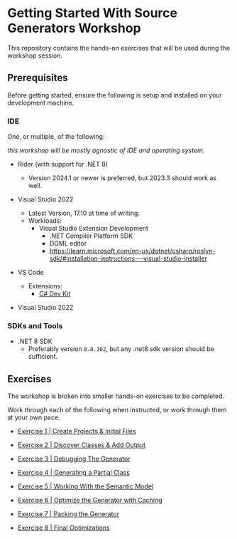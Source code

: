 # Getting Started With Source Generators Workshop

This repository contains the hands-on exercises that will be used during the workshop session.

## Prerequisites

Before getting started, ensure the following is setup and installed on your development machine.

### IDE

One, or multiple, of the following:

*this workshop will be mostly agnostic of IDE and operating system.*

- Rider (with support for .NET 8)
  - Version 2024.1 or newer is preferred, but 2023.3 should work as well.

- Visual Studio 2022
  - Latest Version, 17.10 at time of writing.
  - Workloads:
    - Visual Studio Extension Development
      - .NET Compiler Platform SDK
      - DGML editor
      - https://learn.microsoft.com/en-us/dotnet/csharp/roslyn-sdk/#installation-instructions---visual-studio-installer

- VS Code
  - Extensions:
    - [C# Dev Kit](https://marketplace.visualstudio.com/items?itemName=ms-dotnettools.csdevkit)

- Visual Studio 2022

### SDKs and Tools

- .NET 8 SDK
  - Preferably version `8.0.302`, but any .net8 sdk version should be sufficient. 


## Exercises

The workshop is broken into smaller hands-on exercises to be completed. 

Work through each of the following when instructed, or work through them at your own pace.

- [Exercise 1 | Create Projects & Initial Files](Exercises/Exercise1.md)

- [Exercise 2 | Discover Classes & Add Output](Exercises/Exercise2.md)

- [Exercise 3 | Debugging The Generator](Exercises/Exercise3.md)

- [Exercise 4 | Generating a Partial Class](Exercises/Exercise4.md)

- [Exercise 5 | Working With the Semantic Model](Exercises/Exercise5.md)

- [Exercise 6 | Optimize the Generator with Caching](Exercises/Exercise6.md)

- [Exercise 7 | Packing the Generator](Exercises/Exercise7.md)

- [Exercise 8 | Final Optimizations](Exercises/Exercise8.md)